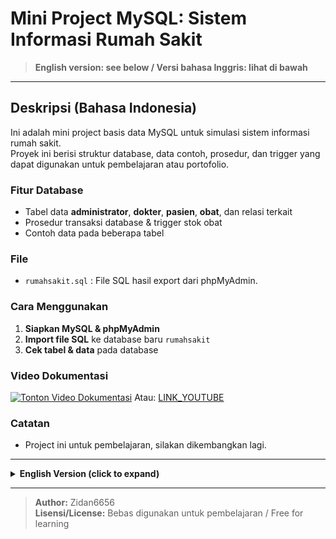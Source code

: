 # Mini Project MySQL: Sistem Informasi Rumah Sakit

> **English version: see below / Versi bahasa Inggris: lihat di bawah**

---

## Deskripsi (Bahasa Indonesia)

Ini adalah mini project basis data MySQL untuk simulasi sistem informasi rumah sakit.  
Proyek ini berisi struktur database, data contoh, prosedur, dan trigger yang dapat digunakan untuk pembelajaran atau portofolio.

### Fitur Database
- Tabel data **administrator**, **dokter**, **pasien**, **obat**, dan relasi terkait
- Prosedur transaksi database & trigger stok obat
- Contoh data pada beberapa tabel

### File
- `rumahsakit.sql` : File SQL hasil export dari phpMyAdmin.

### Cara Menggunakan
1. **Siapkan MySQL & phpMyAdmin**
2. **Import file SQL** ke database baru `rumahsakit`
3. **Cek tabel & data** pada database

### Video Dokumentasi
[![Tonton Video Dokumentasi](https://img.youtube.com/vi/D5M8y6vJb5w/0.jpg)](https://www.youtube.com/watch?v=D5M8y6vJb5w)
Atau: [LINK_YOUTUBE]([https://www.youtube.com/watch?v=D5M8y6vJb5w])

### Catatan
- Project ini untuk pembelajaran, silakan dikembangkan lagi.

---

<details>
<summary><b>English Version (click to expand)</b></summary>

## Description

This is a MySQL database mini project simulating a hospital information system.  
It contains the database structure, sample data, procedures, and triggers for learning or portfolio use.

### Database Features
- Tables for **administrator**, **doctor**, **patient**, **medicine**, and relations
- Procedures for database transactions & medicine stock triggers
- Example (dummy) data in several tables

### File
- `rumahsakit.sql`: SQL export file from phpMyAdmin.

### How to Use
1. **Prepare MySQL & phpMyAdmin**
2. **Import SQL file** into a new database named `rumahsakit`
3. **Check the tables & data** in the database

### Video Documentary
[![Watch Documentary Video](https://img.youtube.com/vi/D5M8y6vJb5w/0.jpg)](https://www.youtube.com/watch?v=D5M8y6vJb5w)
Or : [LINK_YOUTUBE]([https://www.youtube.com/watch?v=D5M8y6vJb5w])
### Notes
- This project is for learning purposes. Feel free to develop it further.

</details>

---

> **Author:** Zidan6656  
> **Lisensi/License:** Bebas digunakan untuk pembelajaran / Free for learning
